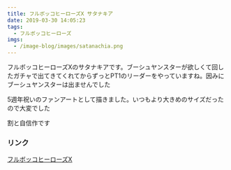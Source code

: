 ```yaml
---
title: フルボッコヒーローズX サタナキア
date: 2019-03-30 14:05:23
tags:
  - フルボッコヒーローズ
imgs:
  - /image-blog/images/satanachia.png
---
```



フルボッコヒーローズXのサタナキアです。ブーシュヤンスターが欲しくて回したガチャで出てきてくれてからずっとPT1のリーダーをやっていますね。因みにブーシュヤンスターは出ませんでした

5週年祝いのファンアートとして描きました。いつもより大きめのサイズだったので大変でした

割と自信作です

### リンク
[フルボッコヒーローズX](https://official.fullbokko.drecom.jp)


